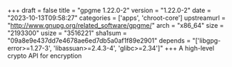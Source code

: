 +++
draft = false
title = "gpgme 1.22.0-2"
version = "1.22.0-2"
date = "2023-10-13T09:58:27"
categories = ['apps', 'chroot-core']
upstreamurl = "http://www.gnupg.org/related_software/gpgme/"
arch = "x86_64"
size = "2193300"
usize = "3516221"
sha1sum = "09a8e9e437dd7e4678ae6ed7db5a0af1f89e2901"
depends = "['libgpg-error>=1.27-3', 'libassuan>=2.4.3-4', 'glibc>=2.34']"
+++
A high-level crypto API for encryption